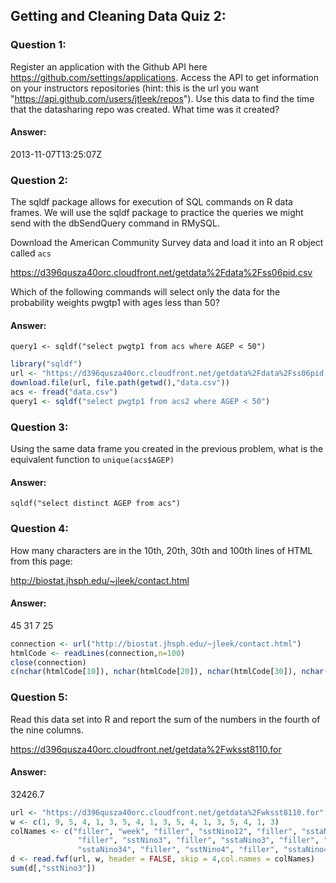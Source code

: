 ## Getting and Cleaning Data Quiz 2:

### Question 1:

Register an application with the Github API here https://github.com/settings/applications. Access the API to get information on your instructors repositories (hint: this is the url you want "https://api.github.com/users/jtleek/repos"). Use this data to find the time that the datasharing repo was created. What time was it created?

#### Answer:

2013-11-07T13:25:07Z

### Question 2:

The sqldf package allows for execution of SQL commands on R data frames. We will use the sqldf package to practice the queries we might send with the dbSendQuery command in RMySQL.

Download the American Community Survey data and load it into an R object called `acs`

https://d396qusza40orc.cloudfront.net/getdata%2Fdata%2Fss06pid.csv

Which of the following commands will select only the data for the probability weights pwgtp1 with ages less than 50?

#### Answer:

`query1 <- sqldf("select pwgtp1 from acs where AGEP < 50")`

```r
library("sqldf")
url <- "https://d396qusza40orc.cloudfront.net/getdata%2Fdata%2Fss06pid.csv"
download.file(url, file.path(getwd(),"data.csv"))
acs <- fread("data.csv")
query1 <- sqldf("select pwgtp1 from acs2 where AGEP < 50")
```

### Question 3:

Using the same data frame you created in the previous problem, what is the equivalent function to `unique(acs$AGEP)`

#### Answer:

`sqldf("select distinct AGEP from acs")`

### Question 4:

How many characters are in the 10th, 20th, 30th and 100th lines of HTML from this page:

http://biostat.jhsph.edu/~jleek/contact.html

#### Answer:

45 31 7 25

```r
connection <- url("http://biostat.jhsph.edu/~jleek/contact.html")
htmlCode <- readLines(connection,n=100)
close(connection)
c(nchar(htmlCode[10]), nchar(htmlCode[20]), nchar(htmlCode[30]), nchar(htmlCode[100]))
```

### Question 5:

Read this data set into R and report the sum of the numbers in the fourth of the nine columns.

https://d396qusza40orc.cloudfront.net/getdata%2Fwksst8110.for

#### Answer:

32426.7

```r
url <- "https://d396qusza40orc.cloudfront.net/getdata%2Fwksst8110.for"
w <- c(1, 9, 5, 4, 1, 3, 5, 4, 1, 3, 5, 4, 1, 3, 5, 4, 1, 3)
colNames <- c("filler", "week", "filler", "sstNino12", "filler", "sstaNino12",
               "filler", "sstNino3", "filler", "sstaNino3", "filler", "sstNino34", "filler", 
               "sstaNino34", "filler", "sstNino4", "filler", "sstaNino4")
d <- read.fwf(url, w, header = FALSE, skip = 4,col.names = colNames)
sum(d[,"sstNino3"])
```
